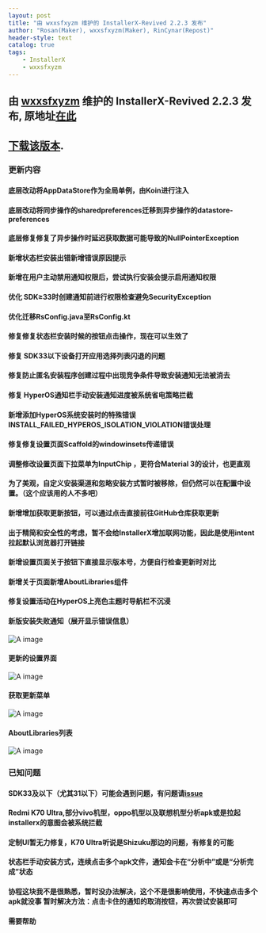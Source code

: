 ```yaml
---
layout: post
title: "由 wxxsfxyzm 维护的 InstallerX-Revived 2.2.3 发布"
author: "Rosan(Maker), wxxsfxyzm(Maker), RinCynar(Repost)"
header-style: text
catalog: true
tags:
    - InstallerX
    - wxxsfxyzm
---
```


## 由 [wxxsfxyzm](https://github.com/wxxsfxyzm) 维护的 InstallerX-Revived 2.2.3 发布, 原地址[在此](https://github.com/wxxsfxyzm/InstallerX-Revived/releases/tag/v2.2.3)
## [下载该版本](/file/InstallerX-wxxsfxyzm-2.2.3.apk).

### 更新内容

#### 底层改动将AppDataStore作为全局单例，由Koin进行注入
#### 底层改动将同步操作的sharedpreferences迁移到异步操作的datastore-preferences
#### 底层修复修复了异步操作时延迟获取数据可能导致的NullPointerException
#### 新增状态栏安装出错新增错误原因提示
#### 新增在用户主动禁用通知权限后，尝试执行安装会提示启用通知权限
#### 优化 SDK≥33时创建通知前进行权限检查避免SecurityException
#### 优化迁移RsConfig.java至RsConfig.kt
#### 修复修复状态栏安装时候的按钮点击操作，现在可以生效了
#### 修复 SDK33以下设备打开应用选择列表闪退的问题
#### 修复防止匿名安装程序创建过程中出现竞争条件导致安装通知无法被消去
#### 修复 HyperOS通知栏手动安装通知进度被系统省电策略拦截
#### 新增添加HyperOS系统安装时的特殊错误INSTALL_FAILED_HYPEROS_ISOLATION_VIOLATION错误处理
#### 修复修复设置页面Scaffold的windowinsets传递错误
#### 调整修改设置页面下拉菜单为InputChip ，更符合Material 3的设计，也更直观
#### 为了美观，自定义安装渠道和忽略安装方式暂时被移除，但仍然可以在配置中设置。（这个应该用的人不多吧）
#### 新增增加获取更新按钮，可以通过点击直接前往GitHub仓库获取更新
#### 出于精简和安全性的考虑，暂不会给InstallerX增加联网功能，因此是使用intent拉起默认浏览器打开链接
#### 新增设置页面关于按钮下直接显示版本号，方便自行检查更新时对比
#### 新增关于页面新增AboutLibraries组件
#### 修复设置活动在HyperOS上亮色主题时导航栏不沉浸

#### 新版安装失败通知（展开显示错误信息）
<img src="/file/InstallerX-wxxsfxyzm-2.2.3-0.png" alt="A image">

#### 更新的设置界面
<img src="/file/InstallerX-wxxsfxyzm-2.2.3-1.png" alt="A image">

#### 获取更新菜单
<img src="/file/InstallerX-wxxsfxyzm-2.2.3-2.png" alt="A image">

#### AboutLibraries列表
<img src="/file/InstallerX-wxxsfxyzm-2.2.3-3.png" alt="A image">

### 已知问题

#### SDK33及以下（尤其31以下）可能会遇到问题，有问题请[issue](https://github.com/wxxsfxyzm/InstallerX-Revived/issues)
#### Redmi K70 Ultra,部分vivo机型，oppo机型以及联想机型分析apk或是拉起installerx的意图会被系统拦截
#### 定制UI暂无力修复，K70 Ultra听说是Shizuku那边的问题，有修复的可能
#### 状态栏手动安装方式，连续点击多个apk文件，通知会卡在“分析中”或是“分析完成”状态
#### 协程这块我不是很熟悉，暂时没办法解决，这个不是很影响使用，不快速点击多个apk就没事 暂时解决方法：点击卡住的通知的取消按钮，再次尝试安装即可
#### 需要帮助